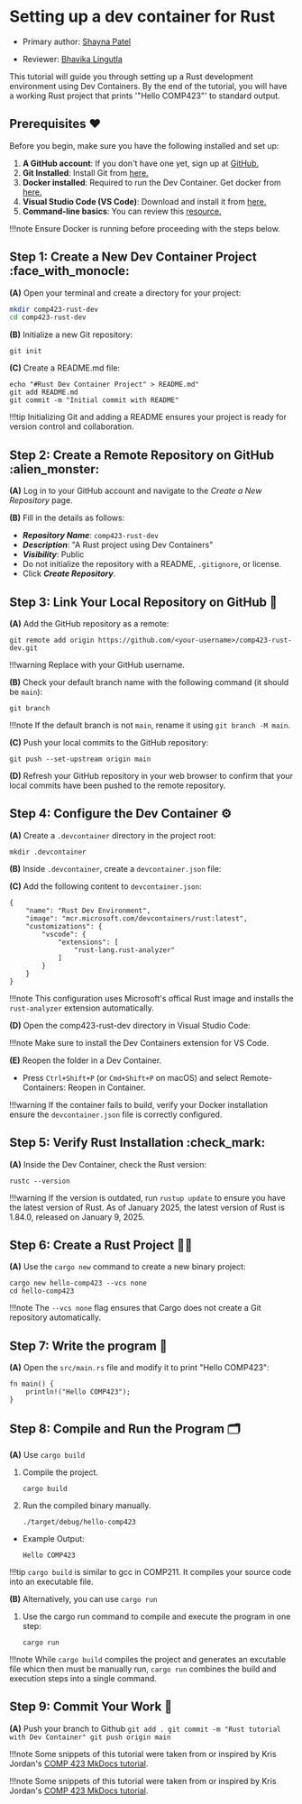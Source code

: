 # Setting up a dev container for Rust

* Primary author: [Shayna Patel](https://github.com/shaynapat3l)

* Reviewer: [Bhavika Lingutla](https://github.com/bhavikal)

This tutorial will guide you through setting up a Rust development environment using Dev Containers. By the end of the tutorial, you will have a working Rust project that prints '"Hello COMP423"' to standard output.

## Prerequisites :heart:

Before you begin, make sure you have the following installed and set up:

1. **A GitHub account**: If you don't have one yet, sign up at <a href="https://github.com/" target="_blank"> GitHub.</a>
2. **Git Installed**: Install Git from <a href="https://git-scm.com/book/en/v2/Getting-Started-Installing-Git" target="_blank">here.</a>
3. **Docker installed**: Required to run the Dev Container. Get docker from <a href="https://www.docker.com/products/docker-desktop/" target="_blank">here.</a>
4. **Visual Studio Code (VS Code)**: Download and install it from <a href="https://code.visualstudio.com/" target="_blank">here.</a>
5. **Command-line basics**: You can review this <a href="https://www.w3schools.com/whatis/whatis_cli.asp" target="_blank">resource.</a>

!!!note
    Ensure Docker is running before proceeding with the steps below.

## Step 1: Create a New Dev Container Project :face_with_monocle:

**(A)** Open your terminal and create a directory for your project:
```bash
mkdir comp423-rust-dev
cd comp423-rust-dev
```

**(B)** Initialize a new Git repository:
```
git init
```

**(C)** Create a README.md file:
```
echo "#Rust Dev Container Project" > README.md"
git add README.md
git commit -m "Initial commit with README"
```

!!!tip 
    Initializing Git and adding a README ensures your project is ready for version control and collaboration.


## Step 2: Create a Remote Repository on GitHub :alien_monster:

**(A)** Log in to your GitHub account and navigate to the *Create a New Repository* page.

**(B)** Fill in the details as follows:

+ ***Repository Name***: `comp423-rust-dev`
+ ***Description***: "A Rust project using Dev Containers"
+ ***Visibility***: Public
+ Do not initialize the repository with a README, `.gitignore`, or license.
+ Click ***Create Repository***.


## Step 3: Link Your Local Repository on GitHub :link:

**(A)** Add the GitHub repository as a remote:
```
git remote add origin https://github.com/<your-username>/comp423-rust-dev.git
```

!!!warning
    Replace <your-username> with your GitHub username.

**(B)** Check your default branch name with the following command (it should be `main`):
```
git branch
```

!!!note
    If the default branch is not `main`, rename it using `git branch -M main`.

**(C)** Push your local commits to the GitHub repository:
```
git push --set-upstream origin main
```

**(D)** Refresh your GitHub repository in your web browser to confirm that your local commits have been pushed to the remote repository.


## Step 4: Configure the Dev Container :gear:

**(A)** Create a `.devcontainer` directory in the project root:
```
mkdir .devcontainer
```

**(B)** Inside `.devcontainer`, create a `devcontainer.json` file:

**(C)** Add the following content to `devcontainer.json`:
```
{
    "name": "Rust Dev Environment",
    "image": "mcr.microsoft.com/devcontainers/rust:latest",
    "customizations": {
        "vscode": {
            "extensions": [
                "rust-lang.rust-analyzer"
            ]
        }
    }
}
```

!!!note
    This configuration uses Microsoft's offical Rust image and installs the `rust-analyzer` extension automatically.

**(D)** Open the comp423-rust-dev directory in Visual Studio Code:

!!!note
    Make sure to install the Dev Containers extension for VS Code.

**(E)** Reopen the folder in a Dev Container.

- Press `Ctrl+Shift+P` (or `Cmd+Shift+P` on macOS) and select Remote-Containers: Reopen in Container.

!!!warning
    If the container fails to build, verify your Docker installation ensure the `devcontainer.json` file is correctly configured.

## Step 5: Verify Rust Installation :check_mark:

**(A)** Inside the Dev Container, check the Rust version:
```
rustc --version
```

!!!warning
    If the version is outdated, run `rustup update` to ensure you have the latest version of Rust. As of January 2025, the latest version of Rust is 1.84.0, released on January 9, 2025.

## Step 6: Create a Rust Project :woman_technologist:

**(A)** Use the `cargo new` command to create a new binary project:
```
cargo new hello-comp423 --vcs none
cd hello-comp423
```

!!!note
    The `--vcs none` flag ensures that Cargo does not create a Git repository automatically.

## Step 7: Write the program :pencil:

**(A)** Open the `src/main.rs` file and modify it to print "Hello COMP423":
```
fn main() {
    println!("Hello COMP423");
}
```
## Step 8: Compile and Run the Program :card_index_dividers:

**(A)** Use `cargo build`

1. Compile the project.
    ```
    cargo build
    ```
2. Run the compiled binary manually.
    ```
    ./target/debug/hello-comp423
    ```
+ Example Output:
    ```
    Hello COMP423
    ```

!!!tip
    `cargo build` is similar to gcc in COMP211. It compiles your source code into an executable file.

**(B)** Alternatively, you can use `cargo run`

1. Use the cargo run command to compile and execute the program in one step:
    ```
    cargo run
    ```

!!!note
    While `cargo build` compiles the project and generates an excutable file whicn then must be manually run, `cargo run` combines the build and execution steps into a single command.


## Step 9: Commit Your Work :star_struck:

**(A)** Push your branch to Github
    ```
    git add .
    git commit -m "Rust tutorial with Dev Container"
    git push origin main
    ```


!!!note
    Some snippets of this tutorial were taken from or inspired by Kris Jordan's <a href="https://comp423-25s.github.io/resources/MkDocs/tutorial/#step-2-create-a-remote-repository-on-github" target="_blank">COMP 423 MkDocs tutorial</a>.

!!!note
    Some snippets of this tutorial were taken from or inspired by Kris Jordan's <a href="https://comp423-25s.github.io/resources/MkDocs/tutorial/#step-2-create-a-remote-repository-on-github" target="_blank">COMP 423 MkDocs tutorial</a>.

